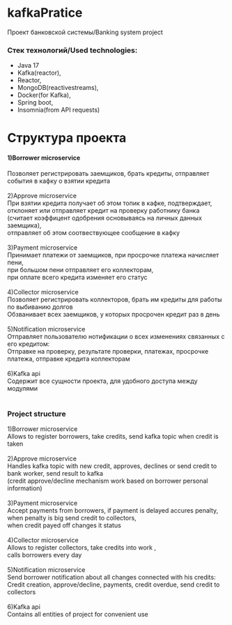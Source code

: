 # kafkaPratice
Проект банковской системы/Banking system project

### Стек технологий/Used technologies:<br />
* Java 17<br />
* Kafka(reactor),<br />
* Reactor,<br />
* MongoDB(reactivestreams),<br />
* Docker(for Kafka),<br />
* Spring boot,<br />
* Insomnia(from API requests)<br />


# Структура проекта<br />
#### 1)Borrower microservice<br />
Позволяет регистрировать заемщиков, брать кредиты, отправляет события в кафку о взятии кредита<br />
<br />
2)Approve microservice<br />
При взятии кредита получает об этом топик в кафке, подтверждает, отклоняет или отправляет кредит на проверку работнику банка<br />
(считает коэффицент одобрения основываясь на личных данных заемщика),<br />
отправляет об этом соотвествующее сообщение в кафку<br />
<br />
3)Payment microservice<br />
Принимает платежи от заемщиков, при просрочке платежа начисляет пени,<br />
при большом пени отправляет его коллекторам,<br />
при оплате всего кредита изменяет его статус<br />
<br />
4)Collector microservice<br />
Позволяет регистрировать коллекторов, брать им кредиты для работы по выбиванию долгов<br />
Обзванивает всех заемщиков, у которых просрочен кредит раз в день<br />
<br />
5)Notification microservice<br />
Отправляет пользователю нотификации о всех изменениях связанных с его кредитом:<br />
Отправке на проверку, результате проверки, платежах, просрочке платежа, отправке кредита коллекторам<br />
<br />
6)Kafka api<br />
Содержит все сущности проекта, для удобного доступа между модулями<br />
<br />
### Project structure<br />
1)Borrower microservice<br />
Allows to register borrowers, take credits, send kafka topic when credit is taken<br />
<br />
2)Approve microservice<br />
Handles kafka topic with new credit, approves, declines or send credit to bank worker, send result to kafka<br />
(credit approve/decline mechanism work based on borrower personal information)<br />
<br />
3)Payment microservice<br />
Accept payments from borrowers, if payment is delayed accures penalty,<br />
when penalty is big send credit to collectors,<br />
when credit payed off changes it status<br />
<br />
4)Collector microservice<br />
Allows to register collectors, take credits into work ,<br />
calls borrowers every day<br />
<br />
5)Notification microservice<br />
Send borrower notification about all changes connected with his credits:<br />
Credit creation, approve/decline, payments, credit overdue, send credit to collectors<br />
<br />
6)Kafka api<br />
Contains all entities of project for convenient use<br />
